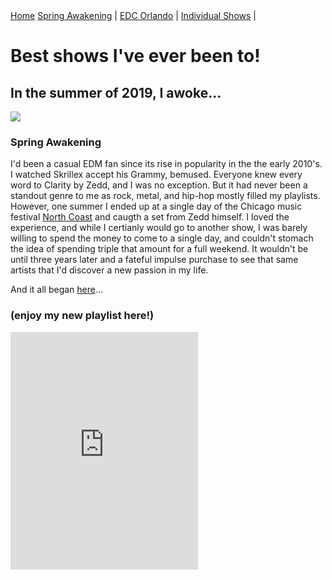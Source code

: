 <!DOCTYPE html>
<html>
<head>
  <!-- Required meta tags -->
  <meta charset="utf-8">
  <meta name="viewport" content="width=device-width, initial-scale=1, shrink-to-fit=no">
  <link rel="stylesheet" href="https://stackpath.bootstrapcdn.com/bootstrap/4.3.1/css/bootstrap.min.css" integrity="sha384-ggOyR0iXCbMQv3Xipma34MD+dH/1fQ784/j6cY/iJTQUOhcWr7x9JvoRxT2MZw1T" crossorigin="anonymous">
  <link rel="stylesheet" type="text/css" href="stylesMod.css"></link>
    <title>Take Me Dancing: Blog</title>
</head>
    <body>
      <nav>
        <!--MUST CHANGE LINKS #DELETE-->
        <a href="C:\Users\Graham Schmidt\Documents\Harvard_WebDev\project0/index.html">Home</a>
        <a href="C:\Users\Graham Schmidt\Documents\Harvard_WebDev\project0/spring-awakening.html">Spring Awakening</a> |
        <a href="C:\Users\Graham Schmidt\Documents\Harvard_WebDev\project0/edc-orlando.html">EDC Orlando</a> |
        <a href="C:\Users\Graham Schmidt\Documents\Harvard_WebDev\project0/shows.html">Individual Shows</a> |
      </nav>
      <div class="main_heading">
        <h1> Best shows I've ever been to! </h1>
      </div>
        <h2 class="teaser"> In the summer of 2019, I awoke...</h2>
          <div class="banner-img">
              <img src="images/edc_o_03.jpg" class="banner">
          </div>
          <div class="container text">
            <div class="row">
              <div class="col-md">
          <h3 id="SA-Headline"> Spring Awakening </h3>
          <p>I'd been a casual EDM fan since its rise in popularity in the the early 2010's. I watched Skrillex accept his Grammy, bemused. Everyone knew every word to Clarity by Zedd, and I was no exception.
          But it had never been a standout genre to me as rock, metal, and hip-hop mostly filled my playlists. However, one summer I ended up at a single day of the Chicago music festival <a href="https://www.northcoastfestival.com/">North Coast</a> and caugth a set from Zedd himself.
        I loved the experience, and while I certianly would go to another show, I was barely willing to spend the money to come to a single day, and couldn't stomach the idea of spending triple that amount for a full weekend.
      It wouldn't be until three years later and a fateful impulse purchase to see that same artists that I'd discover a new passion in my life.</p>
          <p>And it all began <a href="C:\Users\Graham Schmidt\Documents\Harvard_WebDev\project0/spring-awakening.html">here</a>...</p>
              </div>
            </div>
          </div>
          <div class="container text">
            <div class="row">
              <div class="col-md">
                <h3 id="playlist">(enjoy my new playlist here!)</h3>
                <iframe src="https://open.spotify.com/embed/playlist/7eh7xC9LU6sCrF3HR4CDyF" class="embed-responsive-item" width="300" height="380" frameborder="0" allowtransparency="true" allow="encrypted-media"></iframe>
              </div>
            </div>
          </div>
        <script src="https://code.jquery.com/jquery-3.3.1.slim.min.js" integrity="sha384-q8i/X+965DzO0rT7abK41JStQIAqVgRVzpbzo5smXKp4YfRvH+8abtTE1Pi6jizo" crossorigin="anonymous"></script>
        <script src="https://cdnjs.cloudflare.com/ajax/libs/popper.js/1.14.7/umd/popper.min.js" integrity="sha384-UO2eT0CpHqdSJQ6hJty5KVphtPhzWj9WO1clHTMGa3JDZwrnQq4sF86dIHNDz0W1" crossorigin="anonymous"></script>
        <script src="https://stackpath.bootstrapcdn.com/bootstrap/4.3.1/js/bootstrap.min.js" integrity="sha384-JjSmVgyd0p3pXB1rRibZUAYoIIy6OrQ6VrjIEaFf/nJGzIxFDsf4x0xIM+B07jRM" crossorigin="anonymous"></script>
    </body>
</html>
